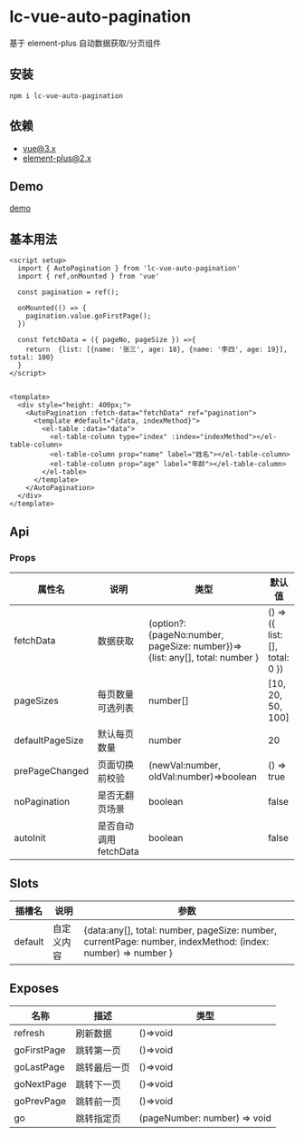 # lc-vue-auto-pagination

基于 element-plus 自动数据获取/分页组件

## 安装

```
npm i lc-vue-auto-pagination
```

## 依赖

- vue@3.x
- element-plus@2.x

## Demo

[demo](https://unpkg.com/lc-vue-auto-pagination/docs/.vitepress/dist/index.html)


## 基本用法

```vue
<script setup>
  import { AutoPagination } from 'lc-vue-auto-pagination'
  import { ref,onMounted } from 'vue'

  const pagination = ref();

  onMounted(() => {
    pagination.value.goFirstPage();
  })

  const fetchData = ({ pageNo, pageSize }) =>{
    return  {list: [{name: '张三', age: 18}, {name: '李四', age: 19}], total: 100}
  }
</script>


<template>
  <div style="height: 400px;">
    <AutoPagination :fetch-data="fetchData" ref="pagination">
      <template #default="{data, indexMethod}">
        <el-table :data="data">
          <el-table-column type="index" :index="indexMethod"></el-table-column>
          <el-table-column prop="name" label="姓名"></el-table-column>
          <el-table-column prop="age" label="年龄"></el-table-column>
        </el-table>
      </template>
    </AutoPagination>
  </div>
</template>
```

## Api

### Props

| 属性名 | 说明 | 类型 | 默认值 |
| ---- | ---- | ---- | ---- |
| fetchData | 数据获取 | (option?:\{pageNo:number, pageSize: number\})=>\{list: any[], total: number \} | () => (\{ list: [], total: 0 \}) |
| pageSizes | 每页数量可选列表 | number[] | [10, 20, 50, 100] |
| defaultPageSize | 默认每页数量 | number | 20 |
| prePageChanged | 页面切换前校验 | (newVal:number, oldVal:number)=>boolean | () => true |
| noPagination | 是否无翻页场景 | boolean | false |
| autoInit | 是否自动调用fetchData | boolean | false |


## Slots

| 插槽名 | 说明 | 参数 |
| ---- | ---- | ---- | 
| default | 自定义内容 | \{data:any[], total: number, pageSize: number, currentPage: number, indexMethod: (index: number) => number \} |

## Exposes

| 名称 | 描述 | 类型 |
| ---- | ---- | ---- |
| refresh | 刷新数据 | ()=>void |
| goFirstPage | 跳转第一页 | ()=>void |
| goLastPage | 跳转最后一页 | ()=>void |
| goNextPage | 跳转下一页 | ()=>void |
| goPrevPage | 跳转前一页 | ()=>void |
| go | 跳转指定页 | (pageNumber: number) => void |